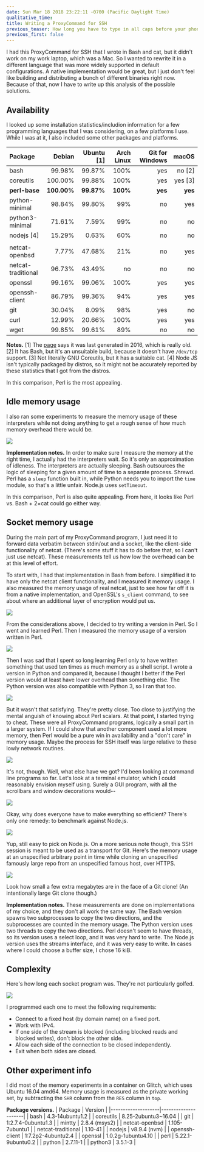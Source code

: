 ```yaml
---
date: Sun Mar 18 2018 23:22:11 -0700 (Pacific Daylight Time)
qualitative_time: 
title: Writing a ProxyCommand for SSH
previous_teaser: How long you have to type in all caps before your phone permanently stops suggesting lowercase
previous_first: false
---
```

I had this ProxyCommand for SSH that I wrote in Bash and cat, but it didn't work on my work laptop, which was a Mac.
So I wanted to rewrite it in a different language that was more widely supported in default configurations.
A native implementation would be great, but I just don't feel like building and distributing a bunch of different binaries right now.
Because of that, now I have to write up this analysis of the possible solutions.

## Availability
I looked up some installation statistics/includion information for a few programming languages that I was considering, on a few platforms I use.
While I was at it, I also included some other packages and platforms.

|  Package             |  Debian   |  Ubuntu [1]  |  Arch Linux  |  Git for Windows  |      macOS  |
|:---------------------|----------:|-------------:|-------------:|------------------:|------------:|
|  bash                |   99.98%  |      99.87%  |        100%  |              yes  |     no [2]  |
|  coreutils           |  100.00%  |      99.88%  |        100%  |              yes  |    yes [3]  |
|**perl-base**         |**100.00%**|    **99.87%**|      **100%**|            **yes**|      **yes**|
|  python-minimal      |   98.84%  |      99.80%  |         99%  |               no  |        yes  |
|  python3-minimal     |   71.61%  |       7.59%  |         99%  |               no  |         no  |
|  nodejs [4]          |   15.29%  |       0.63%  |         60%  |               no  |         no  |
|                      |           |              |              |                   |             |
|  netcat-openbsd      |    7.77%  |      47.68%  |         21%  |               no  |        yes  |
|  netcat-traditional  |   96.73%  |      43.49%  |          no  |               no  |         no  |
|  openssl             |   99.16%  |      99.06%  |        100%  |              yes  |        yes  |
|  openssh-client      |   86.79%  |      99.36%  |         94%  |              yes  |        yes  |
|  git                 |   30.04%  |       8.09%  |         98%  |              yes  |         no  |
|  curl                |   12.99%  |      20.66%  |        100%  |              yes  |        yes  |
|  wget                |   99.85%  |      99.61%  |         89%  |               no  |         no  |

**Notes.**
[1] The [page](https://popcon.ubuntu.com/) says it was last generated in 2016, which is really old.
[2] It has Bash, but it's an unsuitable build, because it doesn't have `/dev/tcp` support.
[3] Not literally GNU Coreutils, but it has a suitable cat.
[4] Node JS isn't typically packaged by distros, so it might not be accurately reported by these statistics that I got from the distros.

In this comparison, Perl is the most appealing.

## Idle memory usage
I also ran some experiments to measure the memory usage of these interpreters while not doing anything to get a rough sense of how much memory overhead there would be.

![](/assets/2018/proxycommand-idlemem.png)

**Implementation notes.**
In order to make sure I measure the memory at the right time, I actually had the interpreters wait. 
So it's only an approximation of idleness.
The interpreters are actually sleeping.
Bash outsources the logic of sleeping for a given amount of time to a separate process.
Shrewd.
Perl has a `sleep` function built in, while Python needs you to import the `time` module, so that's a little unfair.
Node.js uses `setTimeout`.

In this comparison, Perl is also quite appealing.
From here, it looks like Perl vs. Bash + 2×cat could go either way.

## Socket memory usage
During the main part of my ProxyCommand program, I just need it to forward data verbatim between stdin/out and a socket, like the client-side functionality of netcat.
(There's some stuff it has to do before that, so I can't just use netcat).
These measurements tell us how low the overhead can be at this level of effort.

To start with, I had that implementation in Bash from before.
I simplified it to have only the netcat client functionality, and I measured it memory usage.
I also measured the memory usage of real netcat, just to see how far off it is from a native implementation, and OpenSSL's `s_client` command, to see about where an additional layer of encryption would put us.

![](/assets/2018/proxycommand-mem-bash.png)

From the considerations above, I decided to try writing a version in Perl.
So I went and learned Perl.
Then I measured the memory usage of a version written in Perl.

![](/assets/2018/proxycommand-mem-perl.png)

Then I was sad that I spent so long learning Perl only to have written something that used ten times as much memory as a shell script.
I wrote a version in Python and compared it, because I thought I better if the Perl version would at least have lower overhead than something else.
The Python version was also compatible with Python 3, so I ran that too.

![](/assets/2018/proxycommand-mem-python.png)

But it wasn't that satisfying.
They're pretty close.
Too close to justifying the mental anguish of knowing about Perl scalars.
At that point, I started trying to cheat.
These were all ProxyCommand programs, logically a small part in a larger system.
If I could show that another component used a lot more memory, then Perl would be a pure win in availability and a "don't care" in memory usage.
Maybe the process for SSH itself was large relative to these lowly network routines.

![](/assets/2018/proxycommand-mem-ssh.png)

It's not, though.
Well, what else have we got?
I'd been looking at command line programs so far.
Let's look at a terminal emulator, which I could reasonably envision myself using.
Surely a GUI program, with all the scrollbars and window decorations would--

![](/assets/2018/proxycommand-mem-terminal.png)

Okay, why does everyone have to make everything so efficient?
There's only one remedy: to benchmark against Node.js.

![](/assets/2018/proxycommand-mem-nodejs.png)

Yup, still easy to pick on Node.js.
On a more serious note though, this SSH session is meant to be used as a transport for Git.
Here's the memory usage at an unspecified arbitrary point in time while cloning an unspecified famously large repo from an unspecified famous host, over HTTPS.

![](/assets/2018/proxycommand-mem-git.png)

Look how small a few extra megabytes are in the face of a Git clone!
(An intentionally large Git clone though.)

**Implementation notes.**
These measurements are done on implementations of my choice, and they don't all work the same way.
The Bash version spawns two subprocesses to copy the two directions, and the subprocesses are counted in the memory usage.
The Python version uses two threads to copy the two directions.
Perl doesn't seem to have threads, so its version uses a select loop, and it was very hard to write.
The Node.js version uses the streams interface, and it was very easy to write.
In cases where I could choose a buffer size, I chose 16 kiB.

## Complexity
Here's how long each socket program was.
They're not particularly golfed.

![](/assets/2018/proxycommand-complexity.png)

I programmed each one to meet the following requirements:
* Connect to a fixed host (by domain name) on a fixed port.
* Work with IPv4.
* If one side of the stream is blocked (including blocked reads and blocked writes), don't block the other side.
* Allow each side of the connection to be closed independently.
* Exit when both sides are closed.

## Other experiment info
I did most of the memory experiments in a container on Glitch, which uses Ubuntu 16.04 amd64.
Memory usage is measured as the private working set, by subtracting the `SHR` column from the `RES` column in `top`.

**Package versions.**
| Package            | Version             |
|--------------------|---------------------|
| bash               | 4.3-14ubuntu1.2     |
| coreutils          | 8.25-2ubuntu3~16.04 |
| git                | 1:2.7.4-0ubuntu1.3  |
| mintty             | 2.8.4 (msys2)       |
| netcat-openbsd     | 1.105-7ubuntu1      |
| netcat-traditional | 1.10-41             |
| nodejs             | v8.9.4 (nvm)        |
| openssh-client     | 1:7.2p2-4ubuntu2.4  |
| openssl            | 1.0.2g-1ubuntu4.10  |
| perl               | 5.22.1-9ubuntu0.2   |
| python             | 2.7.11-1            |
| python3            | 3.5.1-3             |
